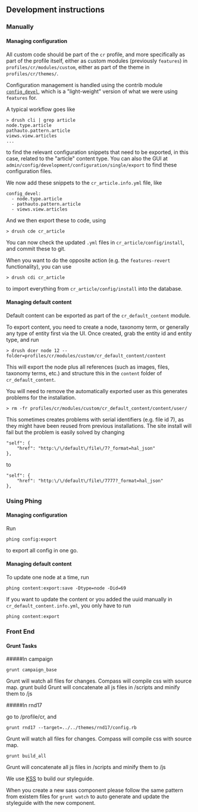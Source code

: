 ## Development instructions

### Manually

#### Managing configuration

All custom code should be part of the `cr` profile, and more specifically as part of the profile itself, either as custom modules (previously `features`) in `profiles/cr/modules/custom`, either as part of the theme in `profiles/cr/themes/`.

Configuration management is handled using the contrib module [`config_devel`](http://drupal.org/project/config_devel), which is a "light-weight" version of what we were using `features` for.

A typical workflow goes like

	> drush cli | grep article
	node.type.article
	pathauto.pattern.article
	views.view.articles
	...

to find the relevant configuration snippets that need to be exported, in this case, related to the "article" content type. You can also the GUI at `admin/config/development/configuration/single/export` to find these configuration files.

We now add these snippets to the `cr_article.info.yml` file, like

	config_devel:
  	  - node.type.article
  	  - pathauto.pattern.article
  	  - views.view.articles

And we then export these to code, using

	> drush cde cr_article

You can now check the updated `.yml` files in `cr_article/config/install`, and commit these to git.

When you want to do the opposite action (e.g. the `features-revert` functionality), you can use

	> drush cdi cr_article

to import everything from `cr_article/config/install` into the database.

#### Managing default content

Default content can be exported as part of the `cr_default_content` module.

To export content, you need to create a node, taxonomy term, or generally any type of entity first via the UI. Once created, grab the entity id and entity type, and run

	> drush dcer node 12 --folder=profiles/cr/modules/custom/cr_default_content/content

This will export the node plus all references (such as images, files, taxonomy terms, etc.) and structure this in the `content` folder of `cr_default_content`.

You will need to remove the automatically exported user as this generates problems for the installation.

	> rm -fr profiles/cr/modules/custom/cr_default_content/content/user/

This sometimes creates problems with serial identifiers (e.g. file id 7), as they might have been reused from previous installations. The site install will fail but the problem is easily solved by changing

	"self": {
		"href": "http:\/\/default\/file\/7?_format=hal_json"
	},

to

	"self": {
		"href": "http:\/\/default\/file\/7777?_format=hal_json"
	},


### Using Phing

#### Managing configuration

Run
	
	phing config:export
	
to export all config in one go.

#### Managing default content

To update one node at a time, run

	phing content:export:save -Dtype=node -Did=69

If you want to update the content or you added the uuid manually in `cr_default_content.info.yml`, you only have to run

	phing content:export
	
### Front End

#### Grunt Tasks

#####In campaign

	grunt campaign_base
Grunt will watch all files for changes. Compass will compile css with source map.
	grunt build
Grunt will concatenate all js files in /scripts and minify them to /js

#####In rnd17

go to /profile/cr, and

	grunt rnd17 --target=../../themes/rnd17/config.rb
Grunt will watch all files for changes. Compass will compile css with source map.

	grunt build_all
Grunt will concatenate all js files in /scripts and minify them to /js
	
We use [KSS](https://github.com/kss-node/kss/blob/spec/SPEC.md) to build our styleguide.
	
When you create a new sass component please follow the same pattern from existem files for `grunt watch` to auto generate and update the styleguide with the new component.
